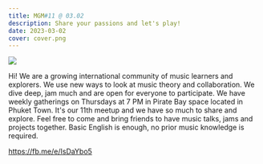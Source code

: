 ```yaml
---
title: MGM#11 @ 03.02
description: Share your passions and let's play!
date: 2023-03-02
cover: cover.png
---
```


<youtube-embed video="Y7odP-e4GFo"></youtube-embed>

![](./cover.png)

Hi! We are a growing international community of music learners and explorers. We use new ways to look at music theory and collaboration. We dive deep, jam much and are open for everyone to participate. We have weekly gatherings on Thursdays at 7 PM in Pirate Bay space located in Phuket Town. It's our 11th meetup and we have so much to share and explore. Feel free to come and bring friends to have music talks, jams and projects together. Basic English is enough, no prior music knowledge is required.



https://fb.me/e/IsDaYbo5 

